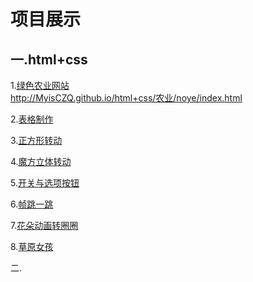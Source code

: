 <h1>项目展示</h1>

<h2>一.html+css</h2>

  1.<a href="http://MyisCZQ.github.io/html+css/农业/noye/index.html">绿色农业网站</a>
             <br>http://MyisCZQ.github.io/html+css/农业/noye/index.html
  
  2.<a href="http://MyisCZQ.github.io/html+css/biaoge.html">表格制作</a>
  
  3.<a href="http://MyisCZQ.github.io/html+css/1.1.html">正方形转动</a> 
  
  4.<a href="http://MyisCZQ.github.io/html+css/1.0.html">魔方立体转动</a>
  
  5.<a href="http://MyisCZQ.github.io/html+css/5.0.html">开关与选项按钮</a> 
   
  6.<a href="http://MyisCZQ.github.io/html+css/2.0.html">帧跳一跳</a> 
  
  7.<a href="http://MyisCZQ.github.io/html+css/3.0.html">花朵动画转圈圈</a> 
  
  8.<a href="http://MyisCZQ.github.io/html+css/4.0.html">草原女孩</a> 
  
 二.
  
  
